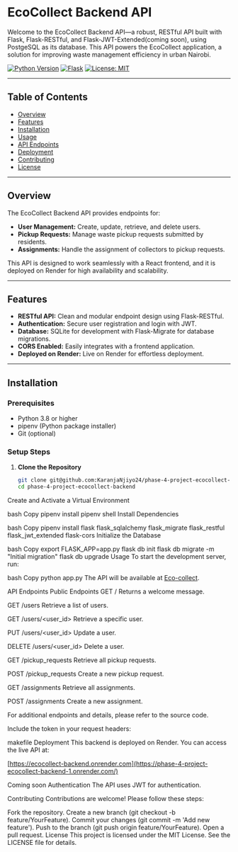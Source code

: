 # EcoCollect Backend API

Welcome to the EcoCollect Backend API—a robust, RESTful API built with Flask, Flask-RESTful, and Flask-JWT-Extended(coming soon), using PostgeSQL as its database. This API powers the EcoCollect application, a solution for improving waste management efficiency in urban Nairobi.

[![Python Version](https://img.shields.io/badge/Python-3.8%2B-blue.svg)](https://www.python.org/)
[![Flask](https://img.shields.io/badge/Flask-2.x-green.svg)](https://flask.palletsprojects.com/)
[![License: MIT](https://img.shields.io/badge/License-MIT-yellow.svg)](LICENSE)

---

## Table of Contents

- [Overview](#overview)
- [Features](#features)
- [Installation](#installation)
- [Usage](#usage)
- [API Endpoints](#api-endpoints)
- [Deployment](#deployment)
- [Contributing](#contributing)
- [License](#license)

---

## Overview

The EcoCollect Backend API provides endpoints for:

- **User Management:** Create, update, retrieve, and delete users.
- **Pickup Requests:** Manage waste pickup requests submitted by residents.
- **Assignments:** Handle the assignment of collectors to pickup requests.

This API is designed to work seamlessly with a React frontend, and it is deployed on Render for high availability and scalability.

---

## Features

- **RESTful API:** Clean and modular endpoint design using Flask-RESTful.
- **Authentication:** Secure user registration and login with JWT.
- **Database:** SQLite for development with Flask-Migrate for database migrations.
- **CORS Enabled:** Easily integrates with a frontend application.
- **Deployed on Render:** Live on Render for effortless deployment.

---

## Installation

### Prerequisites

- Python 3.8 or higher
- pipenv (Python package installer)
- Git (optional)

### Setup Steps

1. **Clone the Repository**

   ```bash
   git clone git@github.com:KaranjaNjiyo24/phase-4-project-ecocollect-backend.git
   cd phase-4-project-ecocollect-backend
Create and Activate a Virtual Environment

bash
Copy
pipenv install
pipenv shell
Install Dependencies


bash
Copy
pipenv install flask flask_sqlalchemy flask_migrate flask_restful flask_jwt_extended flask-cors
Initialize the Database

bash
Copy
export FLASK_APP=app.py
flask db init
flask db migrate -m "Initial migration"
flask db upgrade
Usage
To start the development server, run:

bash
Copy
python app.py
The API will be available at [Eco-collect](https://phase-4-project-ecocollect-backend-1.onrender.com/).

API Endpoints
Public Endpoints
GET /
Returns a welcome message.

GET /users
Retrieve a list of users.

GET /users/<user_id>
Retrieve a specific user.

PUT /users/<user_id>
Update a user.

DELETE /users/<user_id>
Delete a user.

GET /pickup_requests
Retrieve all pickup requests.

POST /pickup_requests
Create a new pickup request.

GET /assignments
Retrieve all assignments.

POST /assignments
Create a new assignment.

For additional endpoints and details, please refer to the source code.

Include the token in your request headers:

makefile
Deployment
This backend is deployed on Render. You can access the live API at:

[https://ecocollect-backend.onrender.com](https://phase-4-project-ecocollect-backend-1.onrender.com/)

Coming soon 
Authentication
The API uses JWT for authentication.

Contributing
Contributions are welcome! Please follow these steps:

Fork the repository.
Create a new branch (git checkout -b feature/YourFeature).
Commit your changes (git commit -m 'Add new feature').
Push to the branch (git push origin feature/YourFeature).
Open a pull request.
License
This project is licensed under the MIT License. See the LICENSE file for details.
